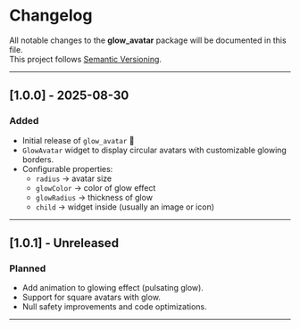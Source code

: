 # Changelog

All notable changes to the **glow_avatar** package will be documented in this file.  
This project follows [Semantic Versioning](https://semver.org/).

---

## [1.0.0] - 2025-08-30
### Added
- Initial release of `glow_avatar` 🎉
- `GlowAvatar` widget to display circular avatars with customizable glowing borders.
- Configurable properties:
  - `radius` → avatar size
  - `glowColor` → color of glow effect
  - `glowRadius` → thickness of glow
  - `child` → widget inside (usually an image or icon)

---

## [1.0.1] - Unreleased
### Planned
- Add animation to glowing effect (pulsating glow).  
- Support for square avatars with glow.  
- Null safety improvements and code optimizations.  

---
